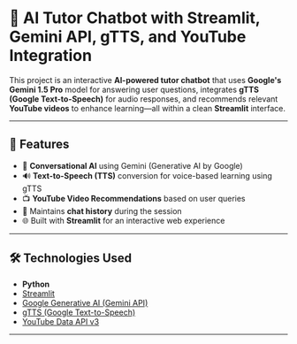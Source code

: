 # 🤖 AI Tutor Chatbot with Streamlit, Gemini API, gTTS, and YouTube Integration

This project is an interactive **AI-powered tutor chatbot** that uses **Google's Gemini 1.5 Pro** model for answering user questions, integrates **gTTS (Google Text-to-Speech)** for audio responses, and recommends relevant **YouTube videos** to enhance learning—all within a clean **Streamlit** interface.

---

## 🚀 Features

- 💬 **Conversational AI** using Gemini (Generative AI by Google)
- 🔊 **Text-to-Speech (TTS)** conversion for voice-based learning using gTTS
- 📺 **YouTube Video Recommendations** based on user queries
- 🧠 Maintains **chat history** during the session
- 🌐 Built with **Streamlit** for an interactive web experience

---


## 🛠️ Technologies Used

- **Python**
- [Streamlit](https://streamlit.io/)
- [Google Generative AI (Gemini API)](https://ai.google.dev/)
- [gTTS (Google Text-to-Speech)](https://pypi.org/project/gTTS/)
- [YouTube Data API v3](https://developers.google.com/youtube/v3)

---

